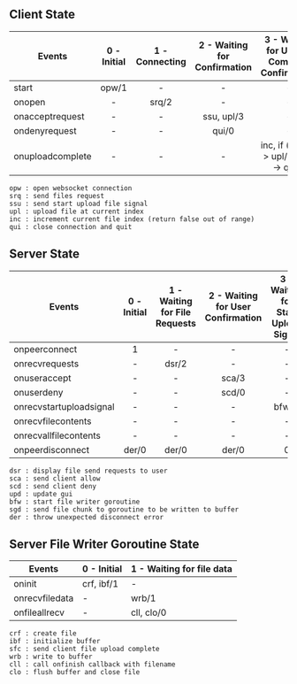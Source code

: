 ## Client State

| Events           | 0 - Initial | 1 - Connecting | 2 - Waiting for Confirmation | 3 - Waiting for Upload Complete Confirmation |
|------------------|:-----------:|:--------------:|:----------------------------:|:--------------------------------------------:|
| start            |    opw/1    |        -       |               -              |                       -                      |
| onopen           |      -      |      srq/2     |               -              |                       -                      |
| onacceptrequest  |      -      |        -       |        ssu, upl/3            |                       -                      |
| ondenyrequest    |      -      |        -       |             qui/0            |                       -                      |
| onuploadcomplete |      -      |        -       |               -              |    inc, if (true) -> upl/3; else -> qui/0    |

```text
opw : open websocket connection
srq : send files request
ssu : send start upload file signal
upl : upload file at current index
inc : increment current file index (return false out of range)
qui : close connection and quit
```

## Server State

| Events                  | 0 - Initial | 1 - Waiting for File Requests | 2 - Waiting for User Confirmation | 3 - Waiting for Start Upload Signal | 4 - Waiting for All File Contents |
|-------------------------|:-----------:|:-----------------------------:|:---------------------------------:|:-----------------------------------:|:---------------------------------:|
| onpeerconnect           |      1      |               -               |                 -                 |                  -                  |                 -                 |
| onrecvrequests          |      -      |             dsr/2             |                 -                 |                  -                  |                 -                 |
| onuseraccept            |      -      |               -               |               sca/3               |                  -                  |                 -                 |
| onuserdeny              |      -      |               -               |               scd/0               |                  -                  |                 -                 |
| onrecvstartuploadsignal |      -      |               -               |                 -                 |                bfw, 4               |                 -                 |
| onrecvfilecontents      |      -      |               -               |                 -                 |                  -                  |                sgd                |
| onrecvallfilecontents   |      -      |               -               |                 -                 |                  -                  |               upd/3               |
| onpeerdisconnect        |    der/0    |             der/0             |               der/0               |                  0                  |               der/0               |

```text
dsr : display file send requests to user
sca : send client allow
scd : send client deny
upd : update gui
bfw : start file writer goroutine
sgd : send file chunk to goroutine to be written to buffer
der : throw unexpected disconnect error
```

## Server File Writer Goroutine State

| Events         | 0 - Initial | 1 - Waiting for file data |
|----------------|-------------|---------------------------|
| oninit         | crf, ibf/1  | -                         |
| onrecvfiledata | -           | wrb/1                     |
| onfileallrecv  | -           | cll, clo/0                |

```text
crf : create file
ibf : initialize buffer
sfc : send client file upload complete
wrb : write to buffer
cll : call onfinish callback with filename
clo : flush buffer and close file
```
